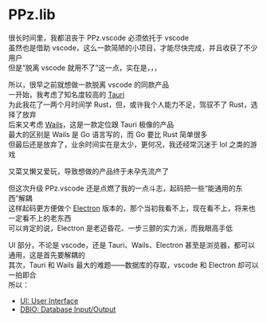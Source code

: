 # PPz.lib
很长时间里，我都沮丧于 PPz.vscode 必须依托于 vscode  
虽然也是借助 vscode，这么一款简陋的小项目，才能尽快完成，并且收获了不少用户  
但是“脱离 vscode 就用不了”这一点，实在是，，，

所以，很早之前就想做一款脱离 vscode 的同款产品  
一开始，我考虑了知名度较高的 [Tauri](https://tauri.app/)  
为此我花了一两个月时间学 Rust，但，或许我个人能力不足，驾驭不了 Rust，选择了放弃  
后来又考虑 [Wails](https://wails.io/)，这是一款定位跟 Tauri 极像的产品  
最大的区别是 Wails 是 Go 语言写的，而 Go 要比 Rust 简单很多  
但最后还是放弃了，业余时间实在是太少，更何况，我还经常沉迷于 lol 之类的游戏  

又菜又懒又爱玩，导致想做的产品终于未孕先流产了  

但这次升级 PPz.vscode 还是点燃了我的一点斗志，起码把一些“能通用的东西”解耦  
这样起码更方便做个 [Electron](https://www.electronjs.org/) 版本的，那个当初我看不上，现在看不上，将来也一定看不上的老东西  
可以肯定的说，Electron 是老迈昏花、一步三颤的实力派，而我眼高手低  

UI 部分，不论是 vscode，还是 Tauri、Wails、Electron 甚至是浏览器，都可以通用，这是首先要解耦的  
其次，Tauri 和 Wails 最大的难题——数据库的存取，vscode 和 Electron 却可以一拍即合  
所以：
+ [UI: User Interface](./ui/)
+ [DBIO: Database Input/Output](./dbio/)
